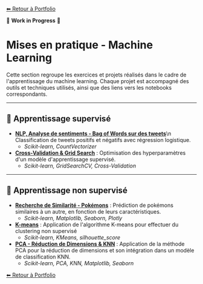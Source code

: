 [⬅ Retour à Portfolio](../../../README.md)

🚧 **Work in Progress** 🚧

# Mises en pratique - Machine Learning

Cette section regroupe les exercices et projets réalisés dans le cadre de l'apprentissage du machine learning. Chaque projet est accompagné des outils et techniques utilisés, ainsi que des liens vers les notebooks correspondants.

---

## 🧠 Apprentissage supervisé

- [**NLP, Analyse de sentiments - Bag of Words sur des tweets**](./nlp_bag_of_words.ipynb)\n
  Classification de tweets positifs et négatifs avec régression logistique.
   - *Scikit-learn, CountVectorizer*
- [**Cross-Validation & Grid Search**](./cross_validation_grid_search.ipynb) : Optimisation des hyperparamètres d'un modèle d'apprentissage supervisé.  
   - *Scikit-learn, GridSearchCV, Cross-Validation*

---

## 🤖 Apprentissage non supervisé

- [**Recherche de Similarité - Pokémons**](./similarites_pokemon.ipynb) : Prédiction de pokémons similaires à un autre, en fonction de leurs caractéristiques.
    - *Scikit-learn, Matplotlib, Seaborn, Plotly*
- [**K-means**](./k_means.ipynb) : Application de l'algorithme K-means pour effectuer du clustering non supervisé 
    - *Scikit-learn, KMeans, silhouette_score*
- [**PCA - Réduction de Dimensions & KNN**](./PCA_Reduction_dimensions.ipynb) : Application de la méthode PCA pour la réduction de dimensions et son intégration dans un modèle de classification KNN.
    - *Scikit-learn, PCA, KNN, Matplotlib, Seaborn*

  
[⬅ Retour à Portfolio](../../../README.md)

